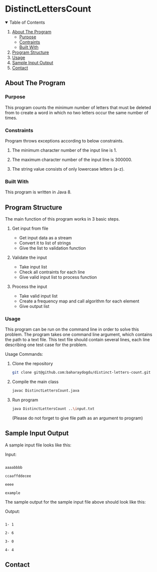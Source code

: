 # DistinctLettersCount

<!-- TABLE OF CONTENTS -->
<details open="open">
  <summary>Table of Contents</summary>
  <ol>
    <li>
      <a href="#about-the-program">About The Program</a>
      <ul>
		<li><a href="#purpose">Purpose</a></li>
		<li><a href="#constraints">Contraints</a></li>
        <li><a href="#built-with">Built With</a></li>
      </ul>
    </li>   
    <li><a href="#program-structure">Program Structure</a></li>
    <li><a href="#usage">Usage</a></li>
    <li><a href="#sample-input-output">Sample Input Output</a></li>
    <li><a href="#contact">Contact</a></li>
  </ol>
</details>

## About The Program

### Purpose

This program counts the minimum number of letters that must be deleted from to create a word in which no two letters occur the same number of times.

### Constraints

Program throws exceptions according to below constraints.

1. The minimum character number of the input line is 1.

2. The maximum character number of the input line is 300000.

3. The string value consists of only lowercase letters (a-z).

### Built With

This program is written in Java 8.

## Program Structure

The main function of this program works in 3 basic steps.

1) Get input from file

	* Get input data as a stream
	* Convert it to list of strings
	* Give the list to validation function

2) Validate the input

	* Take input list	
	* Check all contraints for each line
	* Give valid input list to process function

3) Process the input

	* Take valid input list
	* Create a frequency map and call algorithm for each element
	* Give output list


### Usage

This program can be run on the command line in order to solve this problem. The program takes one command line argument, which contains the path to a text file. This text file should contain several lines, each line describing one test case for the problem.

Usage Commands:

1) Clone the repository 

	```sh
	git clone git@github.com:baharaydogdu/distinct-letters-count.git
	```
	
	
2) Compile the main class
	
	```sh
	javac DistinctLettersCount.java
	```
	
3) Run program

	```sh
	java DistinctLettersCount ..\input.txt 
	```
	
	(Please do not forget to give file path as an argument to program)


## Sample Input Output

A sample input file looks like this:


Input:

```

aaaabbbb

ccaaffddecee

eeee

example

```





The sample output for the sample input file above should look like this:


Output:

```

1- 1

2- 6

3- 0

4- 4

```



## Contact

